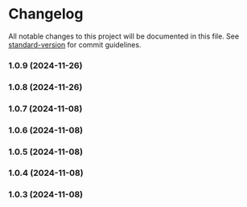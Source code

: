 # Changelog

All notable changes to this project will be documented in this file. See [standard-version](https://github.com/conventional-changelog/standard-version) for commit guidelines.

### 1.0.9 (2024-11-26)

### 1.0.8 (2024-11-26)

### 1.0.7 (2024-11-08)

### 1.0.6 (2024-11-08)

### 1.0.5 (2024-11-08)

### 1.0.4 (2024-11-08)

### 1.0.3 (2024-11-08)
